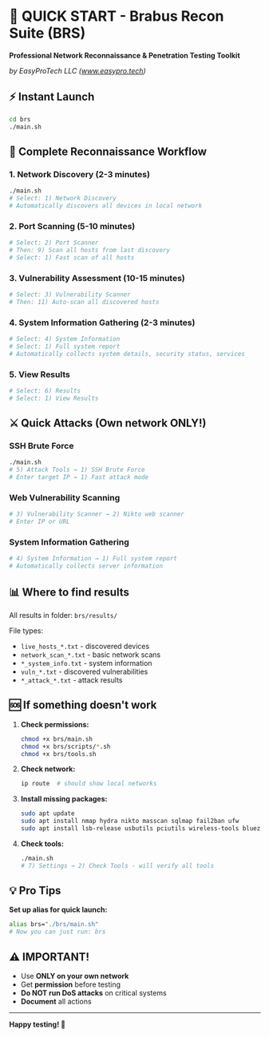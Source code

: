 # 🚀 QUICK START - Brabus Recon Suite (BRS)

**Professional Network Reconnaissance & Penetration Testing Toolkit**

*by EasyProTech LLC (www.easypro.tech)*

## ⚡ Instant Launch

```bash
cd brs
./main.sh
```

## 🎯 Complete Reconnaissance Workflow

### 1. Network Discovery (2-3 minutes)
```bash
./main.sh
# Select: 1) Network Discovery
# Automatically discovers all devices in local network
```

### 2. Port Scanning (5-10 minutes)
```bash
# Select: 2) Port Scanner
# Then: 9) Scan all hosts from last discovery
# Select: 1) Fast scan of all hosts
```

### 3. Vulnerability Assessment (10-15 minutes)
```bash
# Select: 3) Vulnerability Scanner
# Then: 11) Auto-scan all discovered hosts
```

### 4. System Information Gathering (2-3 minutes)
```bash
# Select: 4) System Information
# Select: 1) Full system report
# Automatically collects system details, security status, services
```

### 5. View Results
```bash
# Select: 6) Results
# Select: 1) View Results
```

## ⚔️ Quick Attacks (Own network ONLY!)

### SSH Brute Force
```bash
./main.sh
# 5) Attack Tools → 1) SSH Brute Force
# Enter target IP → 1) Fast attack mode
```

### Web Vulnerability Scanning
```bash
# 3) Vulnerability Scanner → 2) Nikto web scanner
# Enter IP or URL
```

### System Information Gathering
```bash
# 4) System Information → 1) Full system report
# Automatically collects server information
```

## 📊 Where to find results

All results in folder: `brs/results/`

File types:
- `live_hosts_*.txt` - discovered devices
- `network_scan_*.txt` - basic network scans
- `*_system_info.txt` - system information
- `vuln_*.txt` - discovered vulnerabilities
- `*_attack_*.txt` - attack results

## 🆘 If something doesn't work

1. **Check permissions:**
   ```bash
   chmod +x brs/main.sh
   chmod +x brs/scripts/*.sh
   chmod +x brs/tools.sh
   ```

2. **Check network:**
   ```bash
   ip route  # should show local networks
   ```

3. **Install missing packages:**
   ```bash
   sudo apt update
   sudo apt install nmap hydra nikto masscan sqlmap fail2ban ufw
   sudo apt install lsb-release usbutils pciutils wireless-tools bluez
   ```

4. **Check tools:**
   ```bash
   ./main.sh
   # 7) Settings → 2) Check Tools - will verify all tools
   ```

## 💡 Pro Tips

**Set up alias for quick launch:**
```bash
alias brs="./brs/main.sh"
# Now you can just run: brs
```

## ⚠️ IMPORTANT!

- Use **ONLY on your own network**
- Get **permission** before testing
- **Do NOT run DoS attacks** on critical systems
- **Document** all actions

---

**Happy testing! 🔧** 